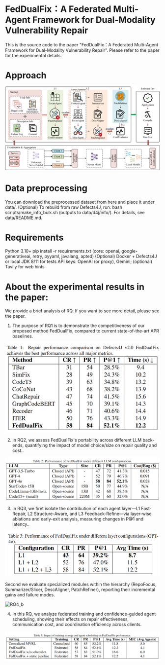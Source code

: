 # FedDualFix：A Federated Multi-Agent Framework for Dual-Modality Vulnerability Repair

This is the source code to the paper "FedDualFix：A Federated Multi-Agent Framework for Dual-Modality Vulnerability Repair". Please refer to the paper for the experimental details.

# Approach
![image](https://github.com/Liuqy1213/FedDualFix/blob/main/figs/framework.png)

# Data preprocessing
You can download the preprocessed dataset from here and place it under data/.
(Optional) To rebuild from raw Defects4J, run: bash scripts/make_info_bulk.sh (outputs to data/d4j/info/).
For details, see data/README.md.

# Requirements
Python 3.10+
pip install -r requirements.txt (core: openai, google-generativeai, retry, pyyaml, javalang, apted)
(Optional) Docker + Defects4J or local JDK 8/11 for tests
API keys: OpenAI (or proxy), Gemini; (optional) Tavily for web hints

# About the experimental results in the paper:
We provide a brief analysis of RQ.
If you want to see more detail, please see the paper.

1. The purpose of RQ1 is to demonstrate the competitiveness of our proposed method FedDualFix, compared to current state-of-the-art APR baselines.

![RQ1](./figs/RQ1.png)

2. In RQ2, we assess FedDualFix's portability across different LLM back-ends, quantifying the impact of model choice/size on repair quality and cost..

![RQ2](./figs/RQ2.png)

3. In RQ3, we firet isolate the contribution of each agent layer—L1 Fast-Repair, L2 Structure-Aware, and L3 Feedback-Refine—via layer-wise ablations and early-exit analysis, measuring changes in P@1 and latency..

![RQ3_a](./figs/RQ3_a.png)

Second we evaluate specialized modules within the hierarchy (RepoFocus, Summarizer/Slicer, DescAligner, PatchRefiner), reporting their incremental gains and failure modes.

![RQ4_b](./figs/RQ4_b.png)

4. In this RQ, we analyze federated training and confidence-guided agent scheduling, showing their effects on repair effectiveness, communication cost, and coordination efficiency across clients.

![RQ4](./figs/RQ4.png)
